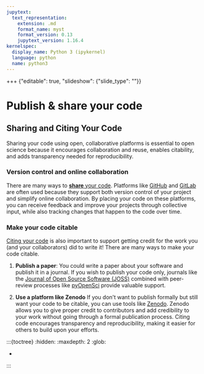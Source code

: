```yaml
---
jupytext:
  text_representation:
    extension: .md
    format_name: myst
    format_version: 0.13
    jupytext_version: 1.16.4
kernelspec:
  display_name: Python 3 (ipykernel)
  language: python
  name: python3
---
```


+++ {"editable": true, "slideshow": {"slide_type": ""}}

# Publish & share your code


## Sharing and Citing Your Code

Sharing your code using open, collaborative platforms is essential to open science because it encourages collaboration and reuse, enables citability, and adds transparency needed for reproducibility. 

### Version control and online collaboration

There are many ways to [**share** your code](share-your-code). Platforms like [GitHub](https://github.com) and [GitLab](https://gitlab.com) are often used because they support both version control of your project and simplify online collaboration. By placing your code on these platforms, you can receive feedback and improve your projects through collective input, while also tracking changes that happen to the code over time.  

### Make your code citable 

[Citing your code](cite-your-code) is also important to support getting credit for the work you (and your collaborators) did to write it! There are many ways to make your code citable. 

1. **Publish a paper**: You could write a paper about your software and publish it in a journal. If you wish to publish your code only, journals like the [Journal of Open Source Software (JOSS)](https://joss.theoj.org/) combined with peer-review processes like [pyOpenSci](https://www.pyopensci.org/) provide valuable support.

2. **Use a platform like Zenodo** If you don't want to publish formally but still want your code to be citable, you can use tools like [Zenodo](zenodo). Zenodo allows you to give proper credit to contributors and add credibility to your work without going through a formal publication process. Citing code encourages transparency and reproducibility, making it easier for others to build upon your efforts.

:::{toctree}
:hidden:
:maxdepth: 2
:glob:

*
:::